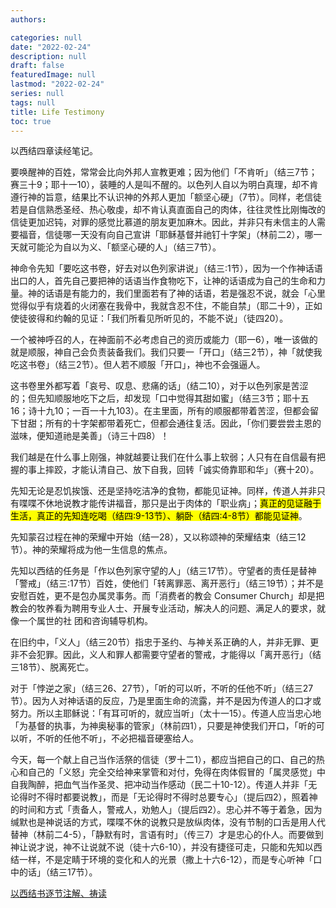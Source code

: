 ```yaml
---
authors:

categories: null
date: "2022-02-24"
description: null
draft: false
featuredImage: null
lastmod: "2022-02-24"
series: null
tags: null
title: Life Testimony
toc: true
---
```


以西结四章读经笔记。

<!--more-->

要唤醒神的百姓，常常会比向外邦人宣教更难；因为他们「不肯听」（结三7节；赛三十9；耶十一10），装睡的人是叫不醒的。以色列人自以为明白真理，却不肯遵行神的旨意，结果比不认识神的外邦人更加「额坚心硬」（7节）。同样，老信徒若是自信熟悉圣经、热心敬虔，却不肯认真直面自己的肉体，往往灵性比刚悔改的信徒更加迟钝，对罪的感觉比慕道的朋友更加麻木。因此，并非只有未信主的人需要福音，信徒哪一天没有向自己宣讲「耶稣基督并祂钉十字架」（林前二2），哪一天就可能沦为自以为义、「额坚心硬的人」（结三7节）。

神命令先知「要吃这书卷，好去对以色列家讲说」（结三:1节），因为一个作神话语出口的人，首先自己要把神的话语当作食物吃下，让神的话语成为自己的生命和力量。神的话语是有能力的，我们里面若有了神的话语，若是强忍不说，就会「心里觉得似乎有烧着的火闭塞在我骨中，我就含忍不住，不能自禁」（耶二十9），正如使徒彼得和约翰的见证：「我们所看见所听见的，不能不说」（徒四20）。

一个被神呼召的人，在神面前不必考虑自己的资历或能力（耶一6），唯一该做的就是顺服，神自己会负责装备我们。我们只要一「开口」（结三2节），神「就使我吃这书卷」（结三2节）。但人若不顺服「开口」，神也不会强逼人。

这书卷里外都写着「哀号、叹息、悲痛的话」（结二10），对于以色列家是苦涩的；但先知顺服地吃下之后，却发现「口中觉得其甜如蜜」（结三3节；耶十五16；诗十九10；一百一十九103）。在主里面，所有的顺服都带着苦涩，但都会留下甘甜；所有的十字架都带着死亡，但都会通往复活。因此，「你们要尝尝主恩的滋味，便知道祂是美善」（诗三十四8）！

我们越是在什么事上刚强，神就越要让我们在什么事上软弱；人只有在自信最有把握的事上摔跤，才能认清自己、放下自我，回转「诚实倚靠耶和华」（赛十20）。

先知无论是忍饥挨饿、还是坚持吃洁净的食物，都能见证神。同样，传道人并非只有喋喋不休地说教才能传讲福音，那只是出于肉体的「职业病」；<mark>真正的见证融于生活，真正的先知连吃喝（结四:9-13节）、躺卧（结四:4-8节）都能见证神</mark>。

先知蒙召过程在神的荣耀中开始（结一28），又以称颂神的荣耀结束（结三12节）。神的荣耀将成为他一生信息的焦点。

先知以西结的任务是「作以色列家守望的人」（结三17节）。守望者的责任是替神「警戒」（结三:17节）百姓，使他们「转离罪恶、离开恶行」（结三19节）；并不是安慰百姓，更不是包办属灵事务。而「消费者的教会 Consumer Church」却是把教会的牧养看为聘用专业人士、开展专业活动，解决人的问题、满足人的要求，就像一个属世的社 团和咨询辅导机构。

在旧约中，「义人」（结三20节）指忠于圣约、与神关系正确的人，并非无罪、更非不会犯罪。因此，义人和罪人都需要守望者的警戒，才能得以「离开恶行」（结三18节）、脱离死亡。

对于「悖逆之家」（结三26、27节），「听的可以听，不听的任他不听」（结三27节）。因为人对神话语的反应，乃是里面生命的流露，并不是因为传道人的口才或努力。所以主耶稣说：「有耳可听的，就应当听」（太十一15）。传道人应当忠心地「为基督的执事，为神奥秘事的管家」（林前四1），只要是神使我们开口，「听的可以听，不听的任他不听」，不必把福音硬塞给人。

今天，每一个献上自己当作活祭的信徒（罗十二1），都应当把自己的口、自己的热心和自己的「义怒」完全交给神来掌管和对付，免得在肉体假冒的「属灵感觉」中自我陶醉，把血气当作圣灵、把冲动当作感动（民二十10-12）。传道人并非「无论得时不得时都要说教」，而是「无论得时不得时总要专心」（提后四2），照着神的时间和方式「责备人，警戒人，劝勉人」（提后四2）。忠心并不等于着急，因为缄默也是神说话的方式，喋喋不休的说教只是放纵肉体，没有节制的口舌是用人代替神（林前二4-5），「静默有时，言语有时」（传三7）才是忠心的仆人。而要做到神让说才说，神不让说就不说（徒十六6-10），并没有捷径可走，只能和先知以西结一样，不是定睛于环境的变化和人的光景（撒上十六6-12），而是专心听神「口中的话」（结三17节）。 

<a href = "https://cmcbiblereading.com/2016/08/10/%e4%bb%a5%e8%a5%bf%e7%bb%93%e4%b9%a6%e7%ac%ac3%e7%ab%a0%e9%80%90%e8%8a%82%e6%b3%a8%e8%a7%a3%e3%80%81%e7%a5%b7%e8%af%bb/">以西结书逐节注解、祷读</a>
